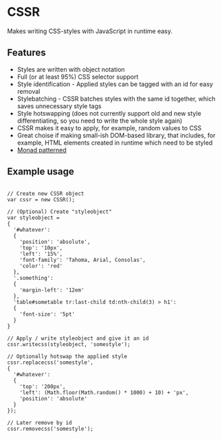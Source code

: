 # CSSR

Makes writing CSS-styles with JavaScript in runtime easy.

## Features

* Styles are written with object notation
* Full (or at least 95%) CSS selector support
* Style identification - Applied styles can be tagged with an id for easy removal
* Stylebatching - CSSR batches styles with the same id together, which saves unnecessary style tags
* Style hotswapping (does not currently support old and new style differentiating, so you need to write the whole style again)
* CSSR makes it easy to apply, for example, random values to CSS
* Great choise if making small-ish DOM-based library, that includes, for example, HTML elements created in runtime which need to be styled 
* [Monad patterned](https://en.wikipedia.org/wiki/Monad_%28functional_programming%29)

## Example usage

```

// Create new CSSR object
var cssr = new CSSR();

// (Optional) Create "styleobject"
var styleobject = 
{
  '#whatever':
  {
    'position': 'absolute',
    'top': '10px',
    'left': '15%',
    'font-family': 'Tahoma, Arial, Consolas',
    'color': 'red'
  },
  '.something':
  {
    'margin-left': '12em'
  },
  'table#sometable tr:last-child td:nth-child(3) > h1':
  {
    'font-size': '5pt'
  }
}

// Apply / write styleobject and give it an id
cssr.writecss(styleobject, 'somestyle');

// Optionally hotswap the applied style
cssr.replacecss('somestyle',
{
  '#whatever':
  {
    'top': '200px',
    'left': (Math.floor(Math.random() * 1000) + 10) + 'px',
    'position': 'absolute'
  }
});

// Later remove by id
cssr.removecss('somestyle');

```
